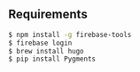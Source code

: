 ## Requirements

```bash
$ npm install -g firebase-tools
$ firebase login
$ brew install hugo
$ pip install Pygments
```
